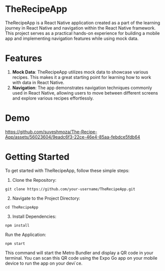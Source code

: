 # TheRecipeApp
TheRecipeApp is a React Native application created as a part of the learning journey in React Native and navigation within the React Native framework. This project serves as a practical hands-on experience for building a mobile app and implementing navigation features while using mock data.
# Features
1. **Mock Data**: TheRecipeApp utilizes mock data to showcase various recipes. This makes it a great starting point for learning how to work with data in React Native.
2. **Navigation**: The app demonstrates navigation techniques commonly used in React Native, allowing users to move between different screens and explore various recipes effortlessly.

# Demo

https://github.com/suveshmoza/The-Recipe-App/assets/56023604/9eadc6f3-22ce-46e4-85aa-febdce5fdb64



# Getting Started
To get started with TheRecipeApp, follow these simple steps:

1. Clone the Repository:
```
git clone https://github.com/your-username/TheRecipeApp.git
```
2. Navigate to the Project Directory:
```
cd TheRecipeApp
```
3. Install Dependencies:
```
npm install
```
Run the Application:

```
npm start
```
This command will start the Metro Bundler and display a QR code in your terminal. You can scan this QR code using the Expo Go app on your mobile device to run the app on your devi`ce.
